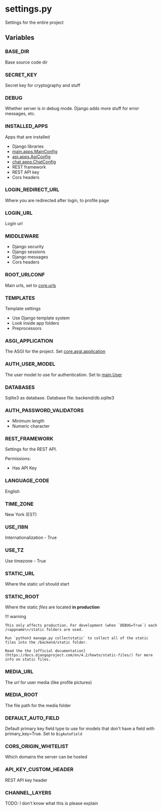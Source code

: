 # settings.py

Settings for the entire project

## Variables

### BASE_DIR

Base source code dir

### SECRET_KEY

Secret key for cryptography and stuff

### DEBUG

Whether server is in debug mode. Django adds more stuff for error messages, etc.

### INSTALLED_APPS

Apps that are installed

* Django libraries
* [main.apps.MainConfig](../main/apps.md#mainconfig)
* [api.apps.ApiConfig](../api/apps.md#apiconfig)
* [chat.apps.ChatConfig](../chat/apps.md#chatconfig)
* REST framework
* REST API key
* Cors headers

### LOGIN_REDIRECT_URL

Where you are redirected after login, to profile page

### LOGIN_URL

Login url

### MIDDLEWARE

* Django security
* Django sessions
* Django messages
* Cors headers

### ROOT_URLCONF

Main urls, set to [core.urls](./urls.md)

### TEMPLATES

Template settings

* Use Django template system
* Look inside app folders
* Preprocessors

### ASGI_APPLICATION

The ASGI for the project. Set [core.asgi.application](./asgi.md#application)

### AUTH_USER_MODEL

The user model to use for authentication. Set to [main.User](../main/models.md#user)

### DATABASES

Sqlite3 as database. Database file: backend/db.sqlite3

### AUTH_PASSWORD_VALIDATORS

* Minimum length
* Numeric character

### REST_FRAMEWORK

Settings for the REST API.

Permissions:
* Has API Key

### LANGUAGE_CODE

English

### TIME_ZONE

New York (EST)

### USE_I18N

Internationalization - True

### USE_TZ

Use timezone - True

### STATIC_URL

Where the static *url* should start

### STATIC_ROOT

Where the static *files* are located **in production**

!!! warning

    This only affects production. For development (when `DEBUG=True`) each /<appname\>/static folders are used.
    
    Run `python3 manage.py collectstatic` to collect all of the static files into the /backend/static folder.

    Read the the [official documentation](https://docs.djangoproject.com/en/4.2/howto/static-files/) for more info on static files.

### MEDIA_URL

The url for user media (like profile pictures)

### MEDIA_ROOT

The file path for the media folder

### DEFAULT_AUTO_FIELD

Default primary key field type to use for models that don’t have a field with primary_key=True. Set to `BigAutoField`

### CORS_ORIGIN_WHITELIST

Which domains the server can be hosted

### API_KEY_CUSTOM_HEADER

REST API key header

### CHANNEL_LAYERS

TODO: I don't know what this is please explain